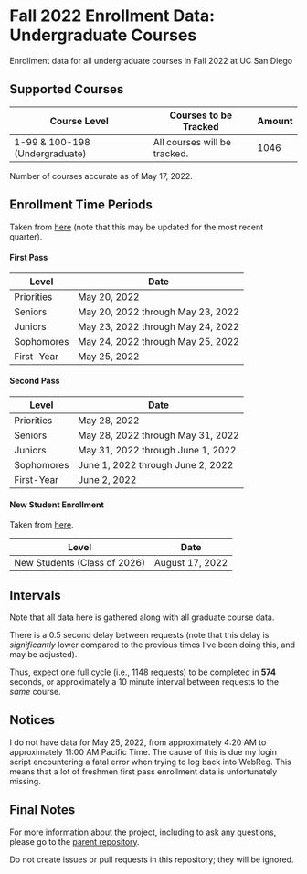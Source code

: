 # Fall 2022 Enrollment Data: Undergraduate Courses
Enrollment data for all undergraduate courses in Fall 2022 at UC San Diego

## Supported Courses
| Course Level                   | Courses to be Tracked                               | Amount |
| ------------------------------ | --------------------------------------------------- | ------ |
| 1-99 & 100-198 (Undergraduate) | All courses will be tracked.                        | 1046   |

Number of courses accurate as of May 17, 2022.


## Enrollment Time Periods
Taken from [here](https://blink.ucsd.edu/instructors/courses/enrollment/start.html) (note that this may be updated for the most recent quarter).

#### First Pass

| Level                       | Date                              |
| --------------------------- | --------------------------------- |
| Priorities                  | May 20, 2022                      |
| Seniors                     | May 20, 2022 through May 23, 2022 |
| Juniors                     | May 23, 2022 through May 24, 2022 |
| Sophomores                  | May 24, 2022 through May 25, 2022 |
| First-Year                  | May 25, 2022                      |


#### Second Pass

| Level                       | Date                              |
| --------------------------- | --------------------------------- |
| Priorities                  | May 28, 2022                      |
| Seniors                     | May 28, 2022 through May 31, 2022 |
| Juniors                     | May 31, 2022 through June 1, 2022 |
| Sophomores                  | June 1, 2022 through June 2, 2022 |
| First-Year                  | June 2, 2022                      |

#### New Student Enrollment
Taken from [here](https://students.ucsd.edu/academics/enroll/calendar22-23.html).

| Level                        | Date                              |
| ---------------------------- | --------------------------------- |
| New Students (Class of 2026) | August 17, 2022                   |

## Intervals
Note that all data here is gathered along with all graduate course data.

There is a 0.5 second delay between requests (note that this delay is *significantly* lower compared to the previous times I've been doing this, and may be adjusted).

Thus, expect one full cycle (i.e., 1148 requests) to be completed in **574** seconds, or approximately a 10 minute interval between requests to the *same* course.

## Notices
I do not have data for May 25, 2022, from approximately 4:20 AM to approximately 11:00 AM Pacific Time. The cause of this is due my login script encountering a fatal error when trying to log back into WebReg. This means that a lot of freshmen first pass enrollment data is unfortunately missing. 

## Final Notes
For more information about the project, including to ask any questions, please go to the [parent repository](https://github.com/ewang2002/UCSDHistEnrollData). 

Do not create issues or pull requests in this repository; they will be ignored. 